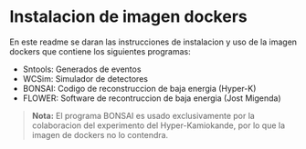 # Instalacion de imagen dockers
En este readme se daran las instrucciones de instalacion y uso de la imagen dockers que contiene los siguientes programas:

- Sntools: Generados de eventos
- WCSim: Simulador de detectores
- BONSAI: Codigo de reconstruccion de baja energia (Hyper-K)
- FLOWER: Software de recontruccion de baja energia (Jost Migenda)

> **Nota:** El programa BONSAI es usado exclusivamente por la colaboracion del experimento del Hyper-Kamiokande, por lo que la imagen de dockers no lo contendra.



